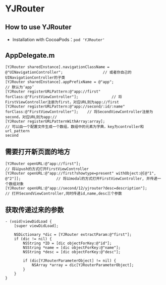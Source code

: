 # YJRouter

## <a id="How to use YJRouter"></a>How to use YJRouter
* Installation with CocoaPods：`pod 'YJRouter'`

## <a id="AppDelegate.m"></a>AppDelegate.m
```objc
[YJRouter sharedInstance].navigationClassName = @"UINavigationController";					// 或者你自己的UINavigationController的子类
[YJRouter sharedInstance].appPrefixName = @"app";											// 默认为‘app’
[YJRouter registerURLPattern:@"app://first" forClass:@"FirstViewController"];           	// 将FirstViewController注册为first，对应URL则为app://first
[YJRouter registerURLPattern:@"app://second/:id/:name" forClass:@"FirstViewController"];	// 将SecondViewController注册为second，对应URL则为app://
[YJRouter registerURLPatternWithArray:array];                                               // 可以由一个配置文件生成一个数组，数组中的元素为字典，key为controller和url_pattern
second
```

## <a id="需要打开新页面的地方"></a>需要打开新页面的地方

```objc
[YJRouter openURL:@"app://first"];															// 将以push的方式打开FirstViewController
[YJRouter openURL:@"app://first?showtype=present" withObject:@[@"1", @"2"]];                // 将以modal的方式打开FirstViewController, 并传递一个数组对象
[YJRouter openURL:@"app://second/12/yjrouter?desc=description"];							// 打开SecondViewController,同时传递id,name,desc三个参数
```


## <a id="获取传递过来的参数"></a>获取传递过来的参数

```objc
- (void)viewDidLoad {
	[super viewDidLoad];

	NSDictionary *dic = [YJRouter extractParam:@"first"];
    if (dic != nil) {
        NSString *ID = [dic objectForKey:@"id"];
        NSString *name = [dic objectForKey:@"name"];
        NSString *desc = [dic objectForKey:@"desc"];

        if (dic[YJRouterParameterObject] != nil) {
            NSArray *array = dic[YJRouterParameterObject];
        }
    }
}
```